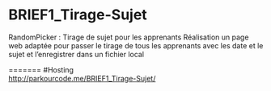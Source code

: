 # BRIEF1_Tirage-Sujet
RandomPicker : Tirage de sujet pour les apprenants
Réalisation un page web adaptée pour passer le tirage de tous les apprenants avec les date et le sujet et l’enregistrer dans un fichier local



=======
#Hosting  
http://parkourcode.me/BRIEF1_Tirage-Sujet/


